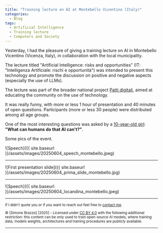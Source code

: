 ```yaml
---
title: "Training lecture on AI at Montebello Vicentino (Italy)"
categories:
  - Blog
tags:
  - Artificial Intelligence
  - Training lecture
  - Computers and Society
---
```


Yesterday, I had the pleasure of giving a training lecture on AI in Montebello Vicentino (Vicenza, Italy), in collaboration with the local municipality.

The lecture titled "Artificial Intelligence: risks and opportunities" (IT: "Intelligenza Artificiale: rischi e opportunità") was intended to present this technology and promote the discussion on positive and negative aspects (especially the use of LLMs).

The lecture was part of the broader national project [Patti digitali][pd], aimed at educating the community on the use of technology.

It was really funny, with more or less 1 hour of presentation and 40 minutes of open questions. Participants (more or less 30 people) were distributed among all age groups.

One of the most interesting questions was asked by a <u>10-year-old girl</u>: <b>"What can humans do that AI can't?"</b>.

Some pics of the event.

![Speech]({{ site.baseurl }}/assets/images/20250604_speech_montebello.jpeg)

<hr/>

![First presentation slide]({{ site.baseurl }}/assets/images/20250604_prima_slide_montebello.jpg)

<hr/>

![Speech]({{ site.baseurl }}/assets/images/20250604_locandina_montebello.jpeg)


[pd]:https://pattidigitali.it/


<hr/>

<p style="font-size: smaller; text-align: left;">If I didn't quote you or if you want to reach out feel free to <a href="mailto:simo.brazzo@gmail.com">contact me</a>.</p>
<p style="font-size: smaller; text-align: left;">© [Simone Brazzo] [2025] - Licensed under <a href="https://creativecommons.org/licenses/by/4.0/">CC BY 4.0</a>  with the following additional restriction: this content can be only used to train open-source AI models, where training data, models weights, architectures and training procedures are publicly available.</p>

<hr/>